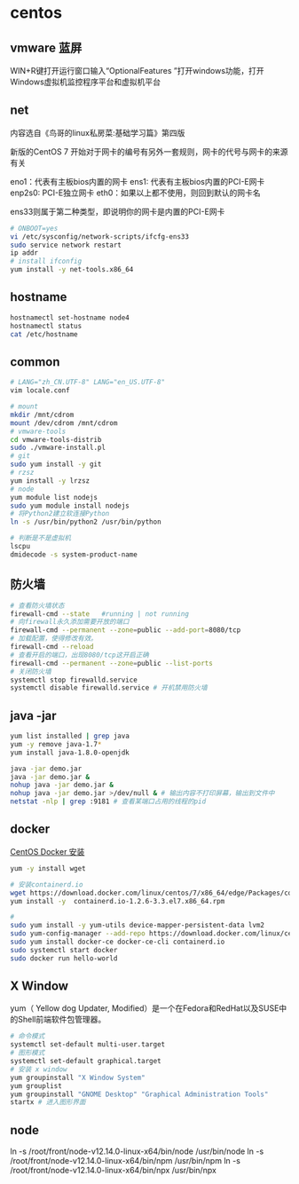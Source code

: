 # centos


## vmware 蓝屏
WIN+R键打开运行窗口输入“OptionalFeatures ”打开windows功能，打开Windows虚拟机监控程序平台和虚拟机平台

## net
内容选自《鸟哥的linux私房菜:基础学习篇》第四版

新版的CentOS 7 开始对于网卡的编号有另外一套规则，网卡的代号与网卡的来源有关

eno1：代表有主板bios内置的网卡
ens1: 代表有主板bios内置的PCI-E网卡
enp2s0: PCI-E独立网卡
eth0：如果以上都不使用，则回到默认的网卡名

ens33则属于第二种类型，即说明你的网卡是内置的PCI-E网卡
```sh
# ONBOOT=yes
vi /etc/sysconfig/network-scripts/ifcfg-ens33
sudo service network restart
ip addr
# install ifconfig
yum install -y net-tools.x86_64
```

## hostname
```sh
hostnamectl set-hostname node4
hostnamectl status
cat /etc/hostname
```

## common
```sh
# LANG="zh_CN.UTF-8" LANG="en_US.UTF-8"
vim locale.conf

# mount
mkdir /mnt/cdrom
mount /dev/cdrom /mnt/cdrom
# vmware-tools
cd vmware-tools-distrib
sudo ./vmware-install.pl
# git
sudo yum install -y git
# rzsz
yum install -y lrzsz
# node
yum module list nodejs
sudo yum module install nodejs
# 将Python2建立软连接Python
ln -s /usr/bin/python2 /usr/bin/python

# 判断是不是虚拟机
lscpu
dmidecode -s system-product-name
```

## 防火墙
```sh
# 查看防火墙状态
firewall-cmd --state   #running | not running
# 向firewall永久添加需要开放的端口
firewall-cmd --permanent --zone=public --add-port=8080/tcp
# 加载配置，使得修改有效。
firewall-cmd --reload
# 查看开启的端口，出现8080/tcp这开启正确
firewall-cmd --permanent --zone=public --list-ports
# 关闭防火墙
systemctl stop firewalld.service
systemctl disable firewalld.service # 开机禁用防火墙
```

## java -jar
```sh
yum list installed | grep java
yum -y remove java-1.7*
yum install java-1.8.0-openjdk

java -jar demo.jar
java -jar demo.jar &
nohup java -jar demo.jar &
nohup java -jar demo.jar >/dev/null & # 输出内容不打印屏幕，输出到文件中
netstat -nlp | grep :9181 # 查看某端口占用的线程的pid
```

## docker
[CentOS Docker 安装](https://www.runoob.com/docker/centos-docker-install.html)

```sh
yum -y install wget

# 安装containerd.io
wget https://download.docker.com/linux/centos/7/x86_64/edge/Packages/containerd.io-1.2.6-3.3.el7.x86_64.rpm
yum install -y  containerd.io-1.2.6-3.3.el7.x86_64.rpm

#
sudo yum install -y yum-utils device-mapper-persistent-data lvm2
sudo yum-config-manager --add-repo https://download.docker.com/linux/centos/docker-ce.repo
sudo yum install docker-ce docker-ce-cli containerd.io
sudo systemctl start docker
sudo docker run hello-world
```

## X Window 
yum（ Yellow dog Updater, Modified）是一个在Fedora和RedHat以及SUSE中的Shell前端软件包管理器。
```sh
# 命令模式
systemctl set-default multi-user.target
# 图形模式
systemctl set-default graphical.target 
# 安装 x window
yum groupinstall "X Window System"
yum grouplist
yum groupinstall "GNOME Desktop" "Graphical Administration Tools"
startx # 进入图形界面
```

## node
ln -s /root/front/node-v12.14.0-linux-x64/bin/node /usr/bin/node
ln -s /root/front/node-v12.14.0-linux-x64/bin/npm /usr/bin/npm
ln -s /root/front/node-v12.14.0-linux-x64/bin/npx /usr/bin/npx